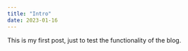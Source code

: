 ```yaml
---
title: "Intro"
date: 2023-01-16
---
```


This is my first post, just to test the functionality of the blog.
